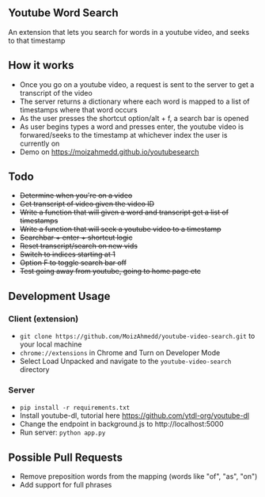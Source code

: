 ## Youtube Word Search
An extension that lets you search for words in a youtube video, and seeks to that timestamp

## How it works
- Once you go on a youtube video, a request is sent to the server to get a transcript of the video
- The server returns a dictionary where each word is mapped to a list of timestamps where that word occurs
- As the user presses the shortcut option/alt + f, a search bar is opened
- As user begins types a word and presses enter, the youtube video is forwared/seeks to the timestamp at whichever index the user is currently on
- Demo on https://moizahmedd.github.io/youtubesearch

## Todo
- <s>Determine when you're on a video</s>
- <s>Get transcript of video given the video ID</s>
- <s>Write a function that will given a word and transcript get a list of timestamps</s>
- <s>Write a function that will seek a youtube video to a timestamp</s>
- <s>Searchbar + enter + shortcut logic</s>
- <s>Reset transcript/search on new vids</s>
- <s>Switch to indices starting at 1</s>
- <s>Option F to toggle search bar off</s>
- <s>Test going away from youtube, going to home page etc</s>

## Development Usage

### Client (extension)
- `git clone https://github.com/MoizAhmedd/youtube-video-search.git` to your local machine
- `chrome://extensions` in Chrome and Turn on Developer Mode
- Select Load Unpacked and navigate to the `youtube-video-search` directory

### Server
- `pip install -r requirements.txt`
- Install youtube-dl, tutorial here https://github.com/ytdl-org/youtube-dl 
- Change the endpoint in background.js to http://localhost:5000 
- Run server: `python app.py`

## Possible Pull Requests
- Remove preposition words from the mapping (words like "of", "as", "on")
- Add support for full phrases